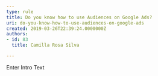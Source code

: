 ```yaml
---
type: rule
title: Do you know how to use Audiences on Google Ads?
uri: do-you-know-how-to-use-audiences-on-google-ads
created: 2019-03-26T22:39:24.0000000Z
authors:
- id: 83
  title: Camilla Rosa Silva

---
```




<span class='intro'> Enter Intro Text </span>




